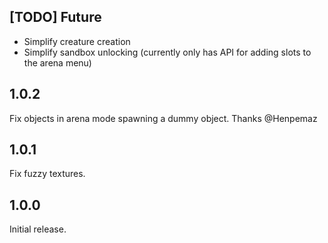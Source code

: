 ## [TODO] Future
- Simplify creature creation
- Simplify sandbox unlocking (currently only has API for adding slots to the arena menu)

## 1.0.2
Fix objects in arena mode spawning a dummy object. Thanks @Henpemaz

## 1.0.1
Fix fuzzy textures.

## 1.0.0
Initial release.
